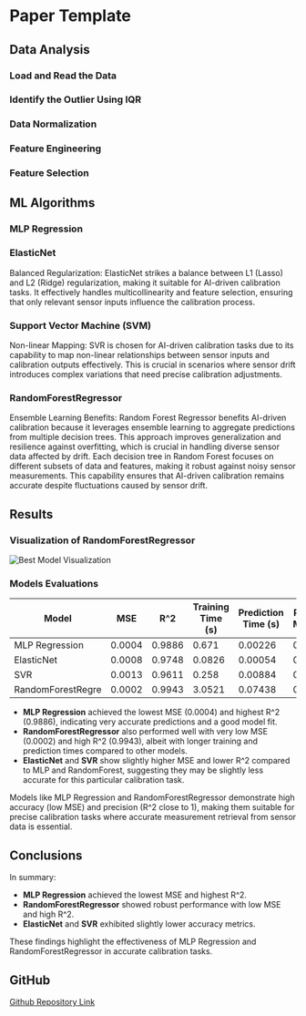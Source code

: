 # Paper Template

## Data Analysis

### Load and Read the Data

### Identify the Outlier Using IQR

### Data Normalization

### Feature Engineering

### Feature Selection

## ML Algorithms

### MLP Regression

### ElasticNet

Balanced Regularization: ElasticNet strikes a balance between L1 (Lasso) and L2 (Ridge) regularization, making it suitable for AI-driven calibration tasks. It effectively handles multicollinearity and feature selection, ensuring that only relevant sensor inputs influence the calibration process.

### Support Vector Machine (SVM)

Non-linear Mapping: SVR is chosen for AI-driven calibration tasks due to its capability to map non-linear relationships between sensor inputs and calibration outputs effectively. This is crucial in scenarios where sensor drift introduces complex variations that need precise calibration adjustments.

### RandomForestRegressor

Ensemble Learning Benefits: Random Forest Regressor benefits AI-driven calibration because it leverages ensemble learning to aggregate predictions from multiple decision trees. This approach improves generalization and resilience against overfitting, which is crucial in handling diverse sensor data affected by drift. Each decision tree in Random Forest focuses on different subsets of data and features, making it robust against noisy sensor measurements. This capability ensures that AI-driven calibration remains accurate despite fluctuations caused by sensor drift.

## Results

### Visualization of RandomForestRegressor

![Best Model Visualization](best_model.png)

### Models Evaluations

| Model              | MSE    | R^2    | Training Time (s) | Prediction Time (s) | Predicted True Measurements |
|--------------------|--------|--------|--------------------|----------------------|-----------------------------|
| MLP Regression     | 0.0004 | 0.9886 | 0.671              | 0.00226              | 0.97314647                  |
| ElasticNet         | 0.0008 | 0.9748 | 0.0826             | 0.00054              | 0.95499576                  |
| SVR                | 0.0013 | 0.9611 | 0.258              | 0.00884              | 0.91607862                  |
| RandomForestRegre  | 0.0002 | 0.9943 | 3.0521             | 0.07438              | 0.96357482                  |

- **MLP Regression** achieved the lowest MSE (0.0004) and highest R^2 (0.9886), indicating very accurate predictions and a good model fit.
- **RandomForestRegressor** also performed well with very low MSE (0.0002) and high R^2 (0.9943), albeit with longer training and prediction times compared to other models.
- **ElasticNet** and **SVR** show slightly higher MSE and lower R^2 compared to MLP and RandomForest, suggesting they may be slightly less accurate for this particular calibration task.

Models like MLP Regression and RandomForestRegressor demonstrate high accuracy (low MSE) and precision (R^2 close to 1), making them suitable for precise calibration tasks where accurate measurement retrieval from sensor data is essential.

## Conclusions

In summary:
- **MLP Regression** achieved the lowest MSE and highest R^2.
- **RandomForestRegressor** showed robust performance with low MSE and high R^2.
- **ElasticNet** and **SVR** exhibited slightly lower accuracy metrics.

These findings highlight the effectiveness of MLP Regression and RandomForestRegressor in accurate calibration tasks.

## GitHub

[Github Repository Link](https://github.com/InasALKamachy/ML-for-calibration/tree/C)
